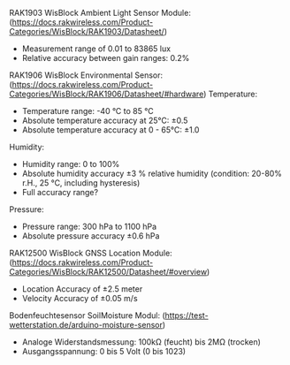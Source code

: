 RAK1903 WisBlock Ambient Light Sensor Module:
(https://docs.rakwireless.com/Product-Categories/WisBlock/RAK1903/Datasheet/)
- Measurement range of 0.01 to 83865 lux
- Relative accuracy between gain ranges: 0.2%


RAK1906 WisBlock Environmental Sensor: 
(https://docs.rakwireless.com/Product-Categories/WisBlock/RAK1906/Datasheet/#hardware)
Temperature:
- Temperature range: -40 °C to 85 °C
- Absolute temperature accuracy at 25°C: ±0.5
- Absolute temperature accuracy at 0 - 65°C: ±1.0

Humidity:
- Humidity range: 0 to 100%
- Absolute humidity accuracy ±3 % relative humidity (condition: 20-80% r.H., 25 °C, including hysteresis)
- Full accuracy range?

Pressure:
- Pressure range: 300 hPa to 1100 hPa
- Absolute pressure accuracy ±0.6 hPa


RAK12500 WisBlock GNSS Location Module:
(https://docs.rakwireless.com/Product-Categories/WisBlock/RAK12500/Datasheet/#overview)
- Location Accuracy of ±2.5 meter
- Velocity Accuracy of ±0.05 m/s


Bodenfeuchtesensor SoilMoisture Modul:
(https://test-wetterstation.de/arduino-moisture-sensor)
- Analoge Widerstandsmessung: 100kΩ (feucht) bis 2MΩ (trocken)
- Ausgangsspannung: 0 bis 5 Volt (0 bis 1023)
